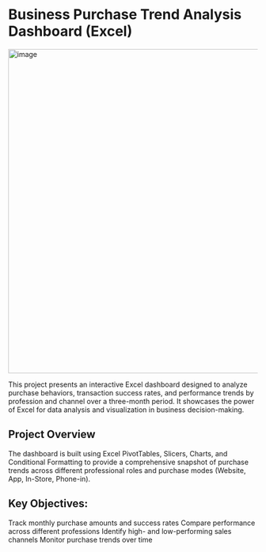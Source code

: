 # Business Purchase Trend Analysis Dashboard (Excel)
<img width="1327" height="656" alt="image" src="https://github.com/user-attachments/assets/17c4c2d9-1b67-4e8c-b781-459e1452336b" />

This project presents an interactive Excel dashboard designed to analyze purchase behaviors, transaction success rates, and performance trends by profession and channel over a three-month period. It showcases the power of Excel for data analysis and visualization in business decision-making.

## Project Overview
The dashboard is built using Excel PivotTables, Slicers, Charts, and Conditional Formatting to provide a comprehensive snapshot of purchase trends across different professional roles and purchase modes (Website, App, In-Store, Phone-in).

## Key Objectives:
Track monthly purchase amounts and success rates
Compare performance across different professions
Identify high- and low-performing sales channels
Monitor purchase trends over time
